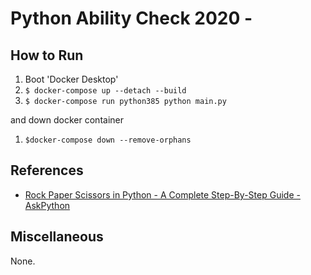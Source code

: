 # Python Ability Check 2020 - <KASHIMADA Tomoya>

## How to Run

1. Boot 'Docker Desktop'
1. `$ docker-compose up --detach --build`
1. `$ docker-compose run python385 python main.py`

and down docker container

1. `$docker-compose down --remove-orphans`

## References

- [Rock Paper Scissors in Python \- A Complete Step\-By\-Step Guide \- AskPython](https://www.askpython.com/python/examples/rock-paper-scissors-in-python)

## Miscellaneous

None.

